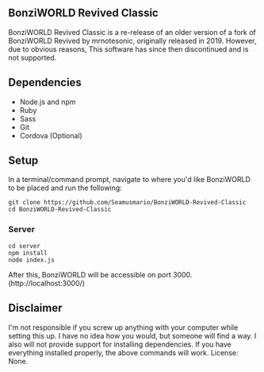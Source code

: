 ## BonziWORLD Revived Classic

BonziWORLD Revived Classic is a re-release of an older version of a fork of BonziWORLD Revived by mrnotesonic, originally released in 2019. However, due to obvious reasons, This software has since then discontinued and is not supported.

## Dependencies
- Node.js and npm
- Ruby
- Sass
- Git
- Cordova (Optional)

## Setup
In a terminal/command prompt, navigate to where you'd like BonziWORLD to be placed and run the following:
```
git clone https://github.com/Seamusmario/BonziWORLD-Revived-Classic
cd BonziWORLD-Revived-Classic
```

### Server
```
cd server
npm install
node index.js
```
After this, BonziWORLD will be accessible on port 3000. (http://localhost:3000/)
## Disclaimer
I'm not responsible if you screw up anything with your computer while setting this up. I have no idea how you would, but someone will find a way. I also will not provide support for installing dependencies. If you have everything installed properly, the above commands will work.
License: None.
